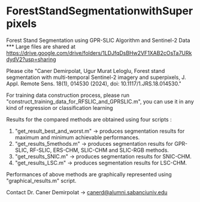 # ForestStandSegmentationwithSuperpixels
Forest Stand Segmentation using GPR-SLIC Algorithm and Sentinel-2 Data
*** Large files are shared at https://drive.google.com/drive/folders/1LDJfqDsBHw2VF1XAB2cOsTa7URkdydV2?usp=sharing

Please cite "Caner Demirpolat, Ugur Murat Leloglu, Forest stand segmentation with multi-temporal Sentinel-2 imagery and superpixels, J. Appl. Remote Sens. 18(1), 014530 (2024), doi: 10.1117/1.JRS.18.014530."

For training data construction process, please run "construct_training_data_for_RFSLIC_and_GPRSLIC.m", you can use it in any kind of regression or classification learning

Results for the compared methods are obtained using four scripts :

1. "get_result_best_and_worst.m" -> produces segmentation results for maximum and minimum achievable performances.
2. "get_results_5methods.m" -> produces segmentation results for  GPR-SLIC, RF-SLIC, ERS-CHM, SLIC-CHM and SLIC-RGB methods.
3. "get_results_SNIC.m" -> produces segmentation results for SNIC-CHM.
4. "get_results_LSC.m" -> produces segmentation results for LSC-CHM.

Performances of above methods are graphically represented using "graphical_results.m" script.

Contact Dr. Caner Demirpolat -> canerd@alumni.sabanciuniv.edu
